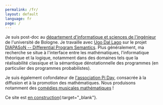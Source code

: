 ```yaml
---
permalink: /fr/
layout: default
language: fr
page: /
---
```


Je suis post-doc au [département d'informatique et sciences de l'ingénieur](https://www.cs.unibo.it/) de l'université de Bologne. Je travaille avec [Ugo Dal Lago](http://www.cs.unibo.it/~dallago/) sur le projet [DIAPASoN -- Differential Program Semantics](https://site.unibo.it/diapason/). Plus généralement, ma recherche se situe à l'interface entre les mathématiques, l'informatique théorique et la logique, notamment dans des domaines tels que la réalisabilité classique et la sémantique dénotationnelle des programmes (en particulier des programmes probabilistes).

Je suis également cofondateur de [l'association Pi Day](https://www.piday.fr), consacrée à la diffusion et à la promotion des mathématiques. Nous produisons notamment des [comédies musicales mathématiques](http://www.piday.fr/extraits-video-2017/) !

Ce site est [en construction](https://www.lego.com/){:target="_blank"}.

